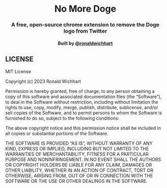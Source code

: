 <div align="center">
    <h1>No More Doge</h1>
    <h3>A free, open-source chrome extension to remove the Doge logo from Twitter</h3>
    <h4>Built by <a href="https://twitter.com/ronaldwichhart" target="_blank">@ronaldwichhart</a></h4>
</div>




## LICENSE
MIT License

Copyright (c) 2023 Ronald Wichhart

Permission is hereby granted, free of charge, to any person obtaining a copy of this software and associated documentation files (the “Software”), to deal in the Software without restriction, including without limitation the rights to use, copy, modify, merge, publish, distribute, sublicense, and/or sell copies of the Software, and to permit persons to whom the Software is furnished to do so, subject to the following conditions:

The above copyright notice and this permission notice shall be included in all copies or substantial portions of the Software.

THE SOFTWARE IS PROVIDED “AS IS”, WITHOUT WARRANTY OF ANY KIND, EXPRESS OR IMPLIED, INCLUDING BUT NOT LIMITED TO THE WARRANTIES OF MERCHANTABILITY, FITNESS FOR A PARTICULAR PURPOSE AND NONINFRINGEMENT. IN NO EVENT SHALL THE AUTHORS OR COPYRIGHT HOLDERS BE LIABLE FOR ANY CLAIM, DAMAGES OR OTHER LIABILITY, WHETHER IN AN ACTION OF CONTRACT, TORT OR OTHERWISE, ARISING FROM, OUT OF OR IN CONNECTION WITH THE SOFTWARE OR THE USE OR OTHER DEALINGS IN THE SOFTWARE.